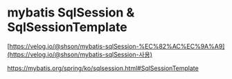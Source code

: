 # mybatis SqlSession & SqlSessionTemplate

[https://velog.io/@shson/mybatis-sqlSession-%EC%82%AC%EC%9A%A9](https://velog.io/@shson/mybatis-sqlSession-사용)

https://mybatis.org/spring/ko/sqlsession.html#SqlSessionTemplate

